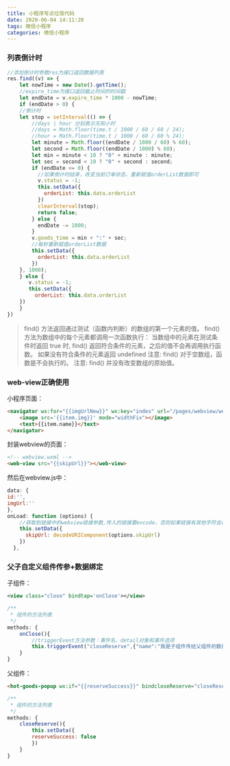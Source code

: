 ```yaml
---
title: 小程序写点垃圾代码
date: 2020-06-04 14:11:20
tags: 微信小程序
categories: 微信小程序
---
```


### 列表倒计时
```js
//添加倒计时参数res为接口返回数据列表
res.find((v) => {
    let nowTime = new Date().getTime();
    //expire_time为接口返回截止时间的时间戳
    let endDate = v.expire_time * 1000 - nowTime;
    if (endDate > 0) {
    //倒计时
    let stop = setInterval(() => {
        //days | hour 分别表示天和小时
        //days = Math.floor(time.t / 1000 / 60 / 60 / 24);
        //hour = Math.floor(time.t / 1000 / 60 / 60 % 24);
        let minute = Math.floor((endDate / 1000 / 60) % 60);
        let second = Math.floor((endDate / 1000) % 60);
        let min = minute < 10 ? "0" + minute : minute;
        let sec = second < 10 ? "0" + second : second;
        if (endDate <= 0) {
          //如果倒计时结束，改变当前订单状态，重新赋值orderList数据即可
          v.status = -1;
          this.setData({
            orderList: this.data.orderList
          })
          clearInterval(stop);
          return false;
        } else {
          endDate -= 1000;
        }
        v.goods_time = min + ":" + sec;
        //每秒重新赋值orderList数据
        this.setData({
          orderList: this.data.orderList
        })
    }, 1000);
    } else {
       v.status = -1;
       this.setData({
         orderList: this.data.orderList
    })
    }
})
```
> find() 方法返回通过测试（函数内判断）的数组的第一个元素的值。
find() 方法为数组中的每个元素都调用一次函数执行：
当数组中的元素在测试条件时返回 true 时, find() 返回符合条件的元素，之后的值不会再调用执行函数。
如果没有符合条件的元素返回 undefined
注意: find() 对于空数组，函数是不会执行的。
注意: find() 并没有改变数组的原始值。

### web-view正确使用
小程序页面：
```html
<navigator wx:for="{{imgUrlNew}}" wx:key="index" url="/pages/webview/webview?skipUrl={{item.url}}">
    <image src='{{item.img}}' mode="widthFix"></image>
    <text>{{item.name}}</text>
</navigator>
```
封装webview的页面：
```html
<!-- webview.wxml -->
<web-view src="{{skipUrl}}"></web-view>
```
然后在webview.js中：
```js
data: {
id:'',
imgUrl:''
},
onLoad: function (options) {
    //获取到链接中的webview链接参数,传入的链接要encode，否则如果链接有其他字符会被截断，然后赋值时再decode
    this.setData({
      skipUrl: decodeURIComponent(options.skipUrl)
    })
  },
```

### 父子自定义组件传参+数据绑定
子组件：
```xml
<view class="close" bindtap='onClose'></view>
```
```js
/**
 * 组件的方法列表
 */
methods: {
    onClose(){
        //triggerEvent方法参数：事件名、detail对象和事件选项
        this.triggerEvent("closeReserve",{"name":"我是子组件传给父组件的数据"})
    }
}
```
父组件：
```html
<hot-goods-popup wx:if="{{reserveSuccess}}" bindcloseReserve="closeReserve" />
```
```js
/**
 * 组件的方法列表
 */
methods: {
    closeReserve(){
        this.setData({
        reserveSuccess: false
        })
    }
}
```

### 